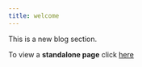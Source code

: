 ```yaml
---
title: welcome
---
```



This is a new blog section.

To view a **standalone page** click [here](/my-page)

